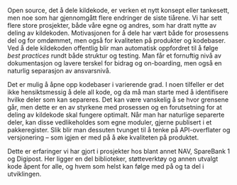 Open source, det å dele kildekode, er verken et nytt konsept eller tankesett, men noe som har gjennomgått flere endringer de siste tiårene. Vi har sett flere store prosjekter, både våre egne og andres, som har dratt nytte av deling av kildekoden. Motivasjonen for å dele har vært både for prosessens del og for omdømmet, men også for kvaliteten på produkter og kodebaser. Ved å dele kildekoden offentlig blir man automatisk oppfordret til å følge _best practices_ rundt både struktur og testing. Man får et fornuftig nivå av dokumentasjon og lavere terskel for bidrag og on-boarding, men også en naturlig separasjon av ansvarsnivå.

Det er mulig å åpne opp kodebaser i varierende grad. I noen tilfeller er det ikke hensiktsmessig å dele all kode, og da må man starte med å identifisere hvilke deler som kan separeres. Det kan være vanskelig å se hvor grensene går, men dette er en av styrkene med prosessen og en forutsetning for at deling av kildekode skal fungere optimalt. Når man har naturlige separerte deler, kan disse vedlikeholdes som egne moduler, gjerne publisert i et pakkeregister. Slik blir man dessuten tvunget til å tenke på API-overflater og versjonering – som igjen er med på å øke kvaliteten på produktet.

Dette er erfaringer vi har gjort i prosjekter hos blant annet NAV, SpareBank 1 og Digipost. Her ligger en del biblioteker, støtteverktøy og annen utvalgt kode åpent for alle, og hvem som helst kan følge med på og ta del i utviklingen.